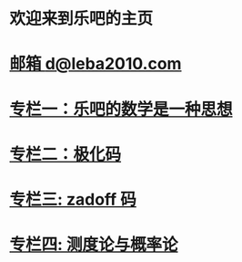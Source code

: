 # 欢迎来到乐吧的主页
# [邮箱 d@leba2010.com](myabout.html)
# [专栏一：乐吧的数学是一种思想](/python_teaching/index.html)
# [专栏二：极化码](/polar_code/index.html)
# [专栏三: zadoff 码](/zadoff/zadoff_fast_dft_algorithm_explain/zadoff_fast_dft_algorithm_explain.html)
# [专栏四: 测度论与概率论](/math/measure_probability.html)